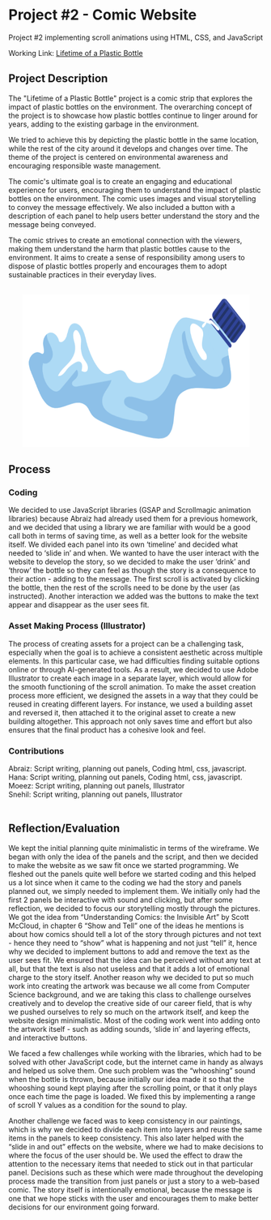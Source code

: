 # Project #2 - Comic Website
Project #2 implementing scroll animations using HTML, CSS, and JavaScript

Working Link: [Lifetime of a Plastic Bottle](https://abraiz01.github.io/CommunicationsLab/comicWebsite/index.html)

## Project Description

The "Lifetime of a Plastic Bottle" project is a comic strip that explores the impact of plastic bottles on the environment. The overarching concept of the project is to showcase how plastic bottles continue to linger around for years, adding to the existing garbage in the environment.

We tried to achieve this by depicting the plastic bottle in the same location, while the rest of the city around it develops and changes over time. The theme of the project is centered on environmental awareness and encouraging responsible waste management.

The comic's ultimate goal is to create an engaging and educational experience for users, encouraging them to understand the impact of plastic bottles on the environment. The comic uses images and visual storytelling to convey the message effectively. We also included a button with a description of each panel to help users better understand the story and the message being conveyed.

The comic strives to create an emotional connection with the viewers, making them understand the harm that plastic bottles cause to the environment. It aims to create a sense of responsibility among users to dispose of plastic bottles properly and encourages them to adopt sustainable practices in their everyday lives.
<br/><br/>

<p align="center">
  <img 
    width="450"
    height="300"
    src="https://github.com/Abraiz01/Abraiz01.github.io/blob/main/CommunicationsLab/comicWebsite/photos/bottle-laying.png"
  >
</p>

## Process

### Coding 

We decided to use JavaScript libraries (GSAP and Scrollmagic animation libraries)  because Abraiz had already used them for a previous homework, and we decided that using a library we are familiar with would be a good call both in terms of saving time, as well as a better look for the website itself. We divided each panel into its own ‘timeline’ and decided what needed to ‘slide in’ and when. We wanted to have the user interact with the website to develop the story, so we decided to make the user ‘drink’ and ‘throw’ the bottle so they can feel as though the story is a consequence to their action - adding to the message. The first scroll is activated by clicking the bottle, then the rest of the scrolls need to be done by the user (as instructed). Another interaction we added was the buttons to make the text appear and disappear as the user sees fit.

### Asset Making Process (Illustrator)

The process of creating assets for a project can be a challenging task, especially when the goal is to achieve a consistent aesthetic across multiple elements. In this particular case, we had difficulties finding suitable options online or through AI-generated tools. As a result, we decided to use Adobe Illustrator to create each image in a separate layer, which would allow for the smooth functioning of the scroll animation.
To make the asset creation process more efficient, we designed the assets in a way that they could be reused in creating different layers. For instance, we used a building asset and reversed it, then attached it to the original asset to create a new building altogether. This approach not only saves time and effort but also ensures that the final product has a cohesive look and feel.

### Contributions

Abraiz: Script writing, planning out panels, Coding html, css, javascript.<br/>
Hana: Script writing, planning out panels, Coding html, css, javascript.<br/>
Moeez: Script writing, planning out panels, Illustrator<br/>
Snehil: Script writing, planning out panels, Illustrator <br/><br/>

## Reflection/Evaluation

We kept the initial planning quite minimalistic in terms of the wireframe. We began with only the idea of the panels and the script, and then we decided to make the website as we saw fit once we started programming. We fleshed out the panels quite well before we started coding and this helped us a lot since when it came to the coding we had the story and panels planned out, we simply needed to implement them. We initially only had the first 2 panels be interactive with sound and clicking, but after some reflection, we decided to focus our storytelling mostly through the pictures. We got the idea from “Understanding Comics: the Invisible Art” by Scott McCloud, in chapter 6 “Show and Tell” one of the ideas he mentions is about how comics should tell a lot of the story through pictures and not text - hence they need to “show” what is happening and not just “tell” it, hence why we decided to implement buttons to add and remove the text as the user sees fit. We ensured that the idea can be perceived without any text at all, but that the text is also not useless and that it adds a lot of emotional charge to the story itself. Another reason why we decided to put so much work into creating the artwork was because we all come from Computer Science background, and we are taking this class to challenge ourselves creatively and to develop the creative side of our career field, that is why we pushed ourselves to rely so much on the artwork itself, and keep the website design minimalistic. Most of the coding work went into adding onto the artwork itself - such as adding sounds, ‘slide in’ and layering effects, and interactive buttons.

We faced a few challenges while working with the libraries, which had to be solved with other JavaScript code, but the internet came in handy as always and helped us solve them. One such problem was the “whooshing” sound when the bottle is thrown, because initially our idea made it so that the whooshing sound kept playing after the scrolling point, or that it only plays once each time the page is loaded. We fixed this by implementing a range of scroll Y values as a condition for the sound to play.

Another challenge we faced was to keep consistency in our paintings, which is why we decided to divide each item into layers and reuse the same items in the panels to keep consistency. This also later helped with the “slide in and out” effects on the website, where we had to make decisions to where the focus of the user should be. We used the effect to draw the attention to the necessary items that needed to stick out in that particular panel.
Decisions such as these which were made throughout the developing process made the transition from just panels or just a story to a web-based comic. The story itself is intentionally emotional, because the message is one that we hope sticks with the user and encourages them to make better decisions for our environment going forward. 


